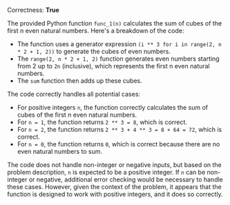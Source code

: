 Correctness: **True**

The provided Python function `func_1(n)` calculates the sum of cubes of the first n even natural numbers. Here's a breakdown of the code:

- The function uses a generator expression `(i ** 3 for i in range(2, n * 2 + 1, 2))` to generate the cubes of even numbers. 
- The `range(2, n * 2 + 1, 2)` function generates even numbers starting from 2 up to `2n` (inclusive), which represents the first n even natural numbers.
- The `sum` function then adds up these cubes.

The code correctly handles all potential cases:

- For positive integers `n`, the function correctly calculates the sum of cubes of the first n even natural numbers.
- For `n = 1`, the function returns `2 ** 3 = 8`, which is correct.
- For `n = 2`, the function returns `2 ** 3 + 4 ** 3 = 8 + 64 = 72`, which is correct.
- For `n = 0`, the function returns `0`, which is correct because there are no even natural numbers to sum.

The code does not handle non-integer or negative inputs, but based on the problem description, `n` is expected to be a positive integer. If `n` can be non-integer or negative, additional error checking would be necessary to handle these cases. However, given the context of the problem, it appears that the function is designed to work with positive integers, and it does so correctly.